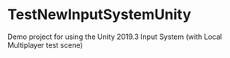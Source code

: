 # TestNewInputSystemUnity
Demo project for using the Unity 2019.3 Input System (with Local Multiplayer test scene)
